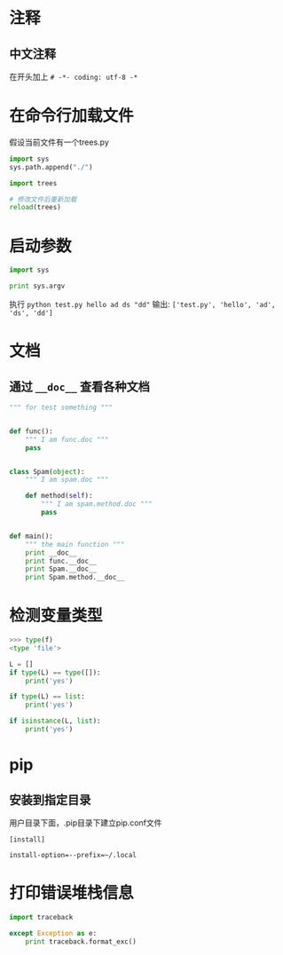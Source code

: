 # 注释

## 中文注释

在开头加上 `# -*- coding: utf-8 -*`



# 在命令行加载文件

假设当前文件有一个trees.py

```py
import sys
sys.path.append("./")

import trees

# 修改文件后重新加载
reload(trees)
```


# 启动参数

```python
import sys

print sys.argv
```

执行 `python test.py hello ad ds "dd"`
输出: `['test.py', 'hello', 'ad', 'ds', 'dd']`


# 文档

## 通过 `__doc__` 查看各种文档

```py
""" for test something """


def func():
    """ I am func.doc """
    pass


class Spam(object):
    """ I am spam.doc """

    def method(self):
        """ I am spam.method.doc """
        pass


def main():
    """ the main function """
    print __doc__
    print func.__doc__
    print Spam.__doc__
    print Spam.method.__doc__
```





# 检测变量类型

```python
>>> type(f)
<type 'file'>
```

```python
L = []
if type(L) == type([]):
	print('yes')

if type(L) == list:
	print('yes')

if isinstance(L, list):
	print('yes')
```



# pip

## 安装到指定目录

用户目录下面，.pip目录下建立pip.conf文件

```
[install]

install-option=--prefix=~/.local
```



# 打印错误堆栈信息

```python
import traceback

except Exception as e:
    print traceback.format_exc()
```

